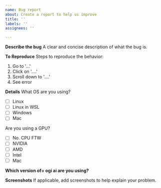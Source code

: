 ```yaml
---
name: Bug report
about: Create a report to help us improve
title: ''
labels: ''
assignees: ''

---
```


**Describe the bug**
A clear and concise description of what the bug is.

**To Reproduce**
Steps to reproduce the behavior:
1. Go to '...'
2. Click on '....'
3. Scroll down to '....'
4. See error

**Details**
What OS are you using?
- [ ] Linux
- [ ] Linux in WSL
- [ ] Windows 
- [ ] Mac

Are you using a GPU?
- [ ] No. CPU FTW
- [ ] NVIDIA
- [ ] AMD
- [ ] Intel
- [ ] Mac

**Which version of= ogi ai are you using?**

**Screenshots**
If applicable, add screenshots to help explain your problem.
